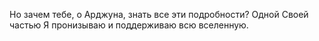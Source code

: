 Но зачем тебе, о Арджуна, знать все эти подробности? Одной Своей частью Я пронизываю и поддерживаю всю вселенную.